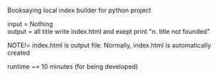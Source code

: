 Booksaying local index builder for python project

input = Nothing<br>
output = all title write index.html and exept print "n. title not founded"<br>

NOTE!= index.html is output file. Normally, index.html is automatically created

runtime ~= 10 minutes (for being developed)  
